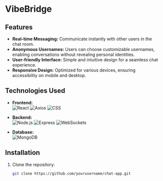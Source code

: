 # VibeBridge
## Features

- **Real-time Messaging:** Communicate instantly with other users in the chat room.
- **Anonymous Usernames:** Users can choose customizable usernames, enabling conversations without revealing personal identities.
- **User-friendly Interface:** Simple and intuitive design for a seamless chat experience.
- **Responsive Design:** Optimized for various devices, ensuring accessibility on mobile and desktop.

## Technologies Used

- **Frontend:**  
  ![React](https://img.shields.io/badge/React-61DAFB?style=for-the-badge&logo=react&logoColor=white&style=for-the-badge&logo=react&logoColor=white&labelColor=000000&shape=rounded)
  ![Axios](https://img.shields.io/badge/Axios-5A29E4?style=for-the-badge&logo=axios&logoColor=white&style=for-the-badge&logo=axios&logoColor=white&labelColor=000000&shape=rounded)
  ![CSS](https://img.shields.io/badge/CSS-1572B6?style=for-the-badge&logo=css3&logoColor=white&style=for-the-badge&logo=css3&logoColor=white&labelColor=000000&shape=rounded)

- **Backend:**  
  ![Node.js](https://img.shields.io/badge/Node.js-339933?style=for-the-badge&logo=nodedotjs&logoColor=white&style=for-the-badge&logo=nodedotjs&logoColor=white&labelColor=000000&shape=rounded)
  ![Express](https://img.shields.io/badge/Express-000000?style=for-the-badge&logo=express&logoColor=white&style=for-the-badge&logo=express&logoColor=white&labelColor=000000&shape=rounded)
  ![WebSockets](https://img.shields.io/badge/WebSockets-4B0082?style=for-the-badge&logo=websocket&logoColor=white&style=for-the-badge&logo=websocket&logoColor=white&labelColor=000000&shape=rounded)

- **Database:**  
  ![MongoDB](https://img.shields.io/badge/MongoDB-47A248?style=for-the-badge&logo=mongodb&logoColor=white&style=for-the-badge&logo=mongodb&logoColor=white&labelColor=000000&shape=rounded)


## Installation

1. Clone the repository:

   ```bash
   git clone https://github.com/yourusername/chat-app.git
